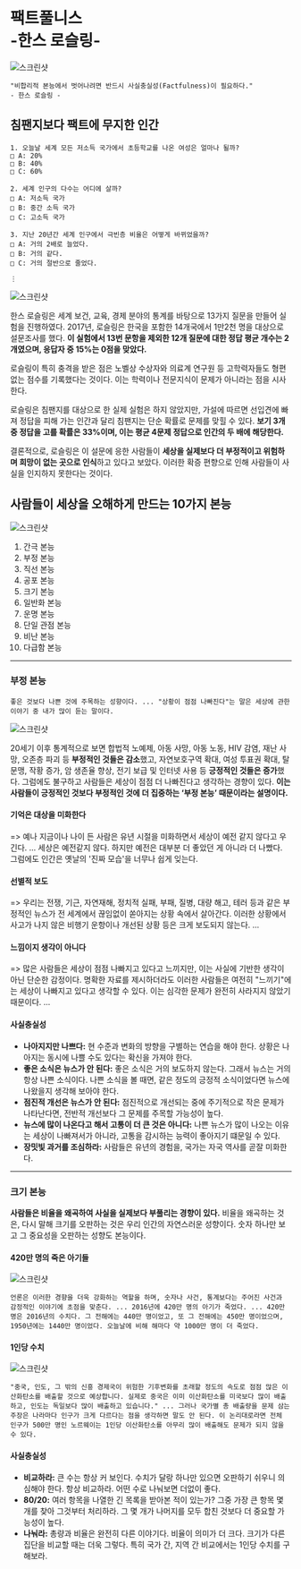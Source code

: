# 팩트풀니스<br>-한스 로슬링-

![스크린샷](../image/screenshot7.png)

```
"비합리적 본능에서 벗어나려면 반드시 사실충실성(Factfulness)이 필요하다."
- 한스 로슬링 -
```

## 침팬지보다 팩트에 무지한 인간

```
1. 오늘날 세계 모든 저소득 국가에서 초등학교를 나온 여성은 얼마나 될까?
□ A: 20%
□ B: 40%
□ C: 60%

2. 세계 인구의 다수는 어디에 살까?
□ A: 저소득 국가
□ B: 중간 소득 국가
□ C: 고소득 국가

3. 지난 20년간 세계 인구에서 극빈층 비율은 어떻게 바뀌었을까?
□ A: 거의 2배로 늘었다.
□ B: 거의 같다.
□ C: 거의 절반으로 줄었다.

⋮
```

![스크린샷](../image/screenshot8.png)

한스 로슬링은 세계 보건, 교육, 경제 분야의 통계를 바탕으로 13가지 질문을 만들어 실험을 진행하였다. 2017년, 로슬링은 한국을 포함한 14개국에서 1만2천 명을 대상으로 설문조사를 했다. **이 실험에서 13번 문항을 제외한 12개 질문에 대한 정답 평균 개수는 2개였으며, 응답자 중 15%는 0점을 맞았다.**

로슬링이 특히 충격을 받은 점은 노벨상 수상자와 의료계 연구원 등 고학력자들도 형편없는 점수를 기록했다는 것이다. 이는 학력이나 전문지식이 문제가 아니라는 점을 시사한다.

로슬링은 침팬지를 대상으로 한 실제 실험은 하지 않았지만, 가설에 따르면 선입견에 빠져 정답을 피해 가는 인간과 달리 침팬지는 단순 확률로 문제를 맞힐 수 있다. **보기 3개 중 정답을 고를 확률은 33%이며, 이는 평균 4문제 정답으로 인간의 두 배에 해당한다.**

결론적으로, 로슬링은 이 설문에 응한 사람들이 **세상을 실제보다 더 부정적이고 위험하며 희망이 없는 곳으로 인식**하고 있다고 보았다. 이러한 확증 편향으로 인해 사람들이 사실을 인지하지 못한다는 것이다.

## 사람들이 세상을 오해하게 만드는 10가지 본능

![스크린샷](../image/screenshot9.png)

1. 간극 본능
2. 부정 본능
3. 직선 본능
4. 공포 본능
5. 크기 본능
6. 일반화 본능
7. 운명 본능
8. 단일 관점 본능
9. 비난 본능
10. 다급함 본능

______________________________________
### 부정 본능

```
좋은 것보다 나쁜 것에 주목하는 성향이다. ... "상황이 점점 나빠진다"는 말은 세상에 관한 이야기 중 내가 많이 듣는 말이다.
```

![스크린샷](../image/screenshot10.png)

20세기 이후 통계적으로 보면 합법적 노예제, 아동 사망, 아동 노동, HIV 감염, 재난 사망, 오존층 파괴 등 **부정적인 것들은 감소**했고, 자연보호구역 확대, 여성 투표권 확대, 탈문맹, 작황 증가, 암 생존율 향상, 전기 보급 및 인터넷 사용 등 **긍정적인 것들은 증가**했다. 그럼에도 불구하고 사람들은 세상이 점점 더 나빠진다고 생각하는 경향이 있다. **이는 사람들이 긍정적인 것보다 부정적인 것에 더 집중하는 ‘부정 본능’ 때문이라는 설명이다.**

#### 기억은 대상을 미화한다
=> 예나 지금이나 나이 든 사람은 유년 시절을 미화하면서 세상이 예전 같지 않다고 우긴다. ... 세상은 예전같지 않다. 하지만 예전은 대부분 더 좋았던 게 아니라 더 나빴다. 그럼에도 인간은 옛날의 '진짜 모습'을 너무나 쉽게 잊는다. 

#### 선별적 보도
=> 우리는 전쟁, 기근, 자연재해, 정치적 실패, 부패, 질병, 대량 해고, 테러 등과 같은 부정적인 뉴스가 전 세계에서 끊임없이 쏟아지는 상황 속에서 살아간다. 이러한 상황에서 사고가 나지 않은 비행기 운항이나 개선된 상황 등은 크게 보도되지 않는다. ...

#### 느낌이지 생각이 아니다
=> 많은 사람들은 세상이 점점 나빠지고 있다고 느끼지만, 이는 사실에 기반한 생각이 아닌 단순한 감정이다. 명확한 자료를 제시하더라도 이러한 사람들은 여전히 "느끼기"에는 세상이 나빠지고 있다고 생각할 수 있다. 이는 심각한 문제가 완전히 사라지지 않았기 때문이다. ...

#### 사실충실성
- **나아지지만 나쁘다:** 현 수준과 변화의 방향을 구별하는 연습을 해야 한다. 상황은 나아지는 동시에 나쁠 수도 있다는 확신을 가져야 한다.
- **좋은 소식은 뉴스가 안 된다:** 좋은 소식은 거의 보도하지 않는다. 그래서 뉴스는 거의 항상 나쁜 소식이다. 나쁜 소식을 볼 때면, 같은 정도의 긍정적 소식이었다면 뉴스에 나왔을지 생각해 보아야 한다.
- **점진적 개선은 뉴스가 안 된다:** 점진적으로 개선되는 중에 주기적으로 작은 문제가 나타난다면, 전반적 개선보다 그 문제를 주목할 가능성이 높다.
- **뉴스에 많이 나온다고 해서 고통이 더 큰 것은 아니다:** 나쁜 뉴스가 많이 나오는 이유는 세상이 나빠져서가 아니라, 고통을 감시하는 능력이 좋아지기 떄문일 수 있다.
- **장밋빛 과거를 조심하라:** 사람들은 유년의 경험을, 국가는 자국 역사를 곧잘 미화한다.
______________________________________

### 크기 본능

**사람들은 비율을 왜곡하여 사실을 실제보다 부풀리는 경향이 있다.** 비율을 왜곡하는 것은, 다시 말해 크기를 오판하는 것은 우리 인간의 자연스러운 성향이다. 숫자 하나만 보고 그 중요성을 오판하는 성향도 본능이다.

#### 420만 명의 죽은 아기들

![스크린샷](../image/screenshot11.png)

```
언론은 이러한 경향을 더욱 강화하는 역할을 하며, 숫자나 사건, 통계보다는 주어진 사건과 감정적인 이야기에 초점을 맞춘다. ... 2016년에 420만 명의 아기가 죽었다. ... 420만 명은 2016년의 수치다. 그 전해에는 440만 명이었고, 또 그 전해에는 450만 명이었으며, 1950년에는 1440만 명이었다. 오늘날에 비해 해마다 약 1000만 명이 더 죽었다. 
```

#### 1인당 수치

![스크린샷](../image/screenshot12.png)

```
"중국, 인도, 그 밖의 신흥 경제국이 위험한 기후변화를 초래할 정도의 속도로 점점 많은 이산화탄소를 배출할 것으로 예상합니다. 실제로 중국은 이미 이산화탄소를 미국보다 많이 배출하고, 인도는 독일보다 많이 배출하고 있습니다." ... 그러나 국가별 총 배출량을 문제 삼는 주장은 나라마다 인구가 크게 다르다는 점을 생각하면 말도 안 된다. 이 논리대로라면 전체 인구가 500만 명인 노르웨이는 1인당 이산화탄소를 아무리 많이 배출해도 문제가 되지 않을 수 있다.
```

#### 사실충실성
- **비교하라:** 큰 수는 항상 커 보인다. 수치가 달랑 하나만 있으면 오판하기 쉬우니 의심해야 한다. 항상 비교하라. 어떤 수로 나눠보면 더없이 좋다.
- **80/20:** 여러 항목을 나열한 긴 목록을 받아본 적이 있는가? 그중 가장 큰 항목 몇 개를 찾아 그것부터 처리하라. 그 몇 개가 나머지를 모두 합친 것보다 더 중요할 가능성이 높다.
- **나눠라:** 총량과 비율은 완전히 다른 이야기다. 비율이 의미가 더 크다. 크기가 다른 집단을 비교할 때는 더욱 그렇다. 특히 국가 간, 지역 간 비교에서는 1인당 수치를 구해보라.